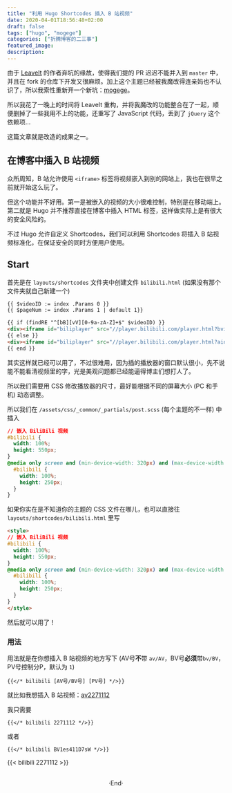 ```yaml
---
title: "利用 Hugo Shortcodes 插入 B 站视频"
date: 2020-04-01T18:56:48+02:00
draft: false
tags: ["hugo", "mogege"]
categories: ["折腾博客的二三事"]
featured_image: 
description: 
---
```

<!-- 
![](https://mogeko.github.io/blog-images/r/079/)
{{< spoiler >}}{{< /spoiler >}}
&emsp;&emsp;
plaintext
 -->

由于 [LeaveIt](https://raw.githubusercontent.com/liuzc/LeaveIt/) 的作者弃坑的缘故，使得我们提的 PR 迟迟不能并入到 `master` 中，并且在 fork 的仓库下开发又很麻烦。加上这个主题已经被我魔改得连亲妈也不认识了，所以我索性重新开一个新坑：[mogege](https://github.com/Mogeko/mogege)。

所以我花了一晚上的时间将 LeaveIt 重构，并将我魔改的功能整合在了一起，顺便删掉了一些我用不上的功能，还重写了 JavaScript 代码，丢到了 `jQuery` 这个依赖项...

这篇文章就是改造的成果之一。

## 在博客中插入 B 站视频

众所周知，B 站允许使用 `<iframe>` 标签将视频嵌入到别的网站上，我也在很早之前就开始这么玩了。

但这个功能并不好用。第一是被嵌入的视频的大小很难控制，特别是在移动端上。第二就是 Hugo 并不推荐直接在博客中插入 HTML 标签，这样做实际上是有很大的安全风险的。

不过 Hugo 允许自定义 Shortcodes，我们可以利用 Shortcodes 将插入 B 站视频标准化，在保证安全的同时方便用户使用。

## Start

首先是在 `layouts/shortcodes` 文件夹中创建文件 `bilibili.html` (如果没有那个文件夹就自己新建一个)

```html
{{ $videoID := index .Params 0 }}
{{ $pageNum := index .Params 1 | default 1}}

{{ if (findRE "^[bB][vV][0-9a-zA-Z]+$" $videoID) }}
<div><iframe id="biliplayer" src="//player.bilibili.com/player.html?bvid={{ $videoID }}&page={{ $pageNum }}" scrolling="no" border="0" frameborder="no" framespacing="0" allowfullscreen="true" loading="lazy" > </iframe></div>
{{ else }}
<div><iframe id="biliplayer" src="//player.bilibili.com/player.html?aid={{ $videoID }}&page={{ $pageNum }}" scrolling="no" border="0" frameborder="no" framespacing="0" allowfullscreen="true" loading="lazy" > </iframe></div>
{{ end }}
```

其实这样就已经可以用了，不过很难用，因为插的播放器的窗口默认很小，先不说能不能看清视频里的字，光是美观问题都已经能逼得博主们想打人了。

所以我们需要用 CSS 修改播放器的尺寸，最好能根据不同的屏幕大小 (PC 和手机) 动态调整。

所以我们在 `/assets/css/_common/_partials/post.scss` (每个主题的不一样) 中插入

```css
// 嵌入 BiliBili 视频
#bilibili {
  width: 100%;
  height: 550px;
}
@media only screen and (min-device-width: 320px) and (max-device-width: 480px) {
  #bilibili {
    width: 100%;
    height: 250px;
  }
}
```

如果你实在是不知道你的主题的 CSS 文件在哪儿，也可以直接往 `layouts/shortcodes/bilibili.html` 里写

```html
<style>
// 嵌入 BiliBili 视频
#bilibili {
  width: 100%;
  height: 550px;
}
@media only screen and (min-device-width: 320px) and (max-device-width: 480px) {
  #bilibili {
    width: 100%;
    height: 250px;
  }
}
</style>
```

然后就可以用了！

### 用法

用法就是在你想插入 B 站视频的地方写下 (AV号**不**带 `av/AV`，BV号**必须**带`bv/BV`，PV号控制分P，默认为 `1`)

```plaintext
{{</* bilibili [AV号/BV号] [PV号] */>}}
```

就比如我想插入 B 站视频：[av2271112](https://www.bilibili.com/video/av2271112)

我只需要

```plaintext
{{</* bilibili 2271112 */>}}
```

或者

```plaintext
{{</* bilibili BV1es411D7sW */>}}
```

{{< bilibili 2271112 >}}

<br>

<center>  ·End·  </center>
